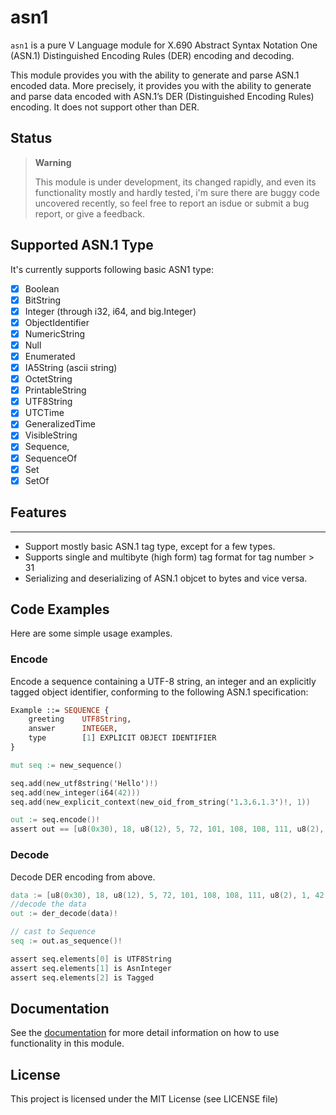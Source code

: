 # asn1
`asn1` is a pure V Language module for X.690 Abstract Syntax Notation One (ASN.1)
Distinguished Encoding Rules (DER) encoding and decoding.


This module provides you with the ability to generate and parse ASN.1 encoded data. 
More precisely, it provides you with the ability to generate and parse data encoded with ASN.1’s DER (Distinguished Encoding Rules) encoding. 
It does not support other than DER.

## Status
> **Warning**
>
> This module is under development, its changed rapidly, and even 
> its functionality mostly and hardly tested, i'm sure there are buggy code uncovered recently,
> so feel free to report an isdue or submit a bug report, or give a feedback.

## Supported ASN.1 Type
It's currently supports following basic ASN1 type:
- [x] Boolean
- [x] BitString
- [x] Integer (through i32, i64, and big.Integer)
- [x] ObjectIdentifier
- [x] NumericString
- [x] Null
- [x] Enumerated
- [x] IA5String (ascii string)
- [x] OctetString
- [x] PrintableString
- [x] UTF8String
- [x] UTCTime
- [x] GeneralizedTime
- [x] VisibleString
- [x] Sequence, 
- [x] SequenceOf
- [x] Set
- [x] SetOf

## **Features**
--------------
* Support mostly basic ASN.1 tag type, except for a few types.
* Supports single and multibyte (high form) tag format for tag number > 31
* Serializing and deserializing of ASN.1 objcet to bytes and vice versa.


## Code Examples

Here are some simple usage examples. 

### Encode

Encode a sequence containing a UTF-8 string, an integer
and an explicitly tagged object identifier, conforming to the following
ASN.1 specification:

```asn.1
Example ::= SEQUENCE {
    greeting    UTF8String,
    answer      INTEGER,
    type        [1] EXPLICIT OBJECT IDENTIFIER
}
```

```v
mut seq := new_sequence()

seq.add(new_utf8string('Hello')!) 
seq.add(new_integer(i64(42))) 
seq.add(new_explicit_context(new_oid_from_string('1.3.6.1.3')!, 1))

out := seq.encode()!
assert out == [u8(0x30), 18, u8(12), 5, 72, 101, 108, 108, 111, u8(2), 1, 42, u8(0xA1), 6, 6, 4, 43, 6, 1, 3]
```

### Decode

Decode DER encoding from above.

```v
data := [u8(0x30), 18, u8(12), 5, 72, 101, 108, 108, 111, u8(2), 1, 42, u8(0xA1), 6, 6, 4, 43, 6, 1, 3]
//decode the data 
out := der_decode(data)!

// cast to Sequence 
seq := out.as_sequence()!

assert seq.elements[0] is UTF8String
assert seq.elements[1] is AsnInteger
assert seq.elements[2] is Tagged

```


## Documentation
See the [documentation](DOCS.md) for more detail information on how to use functionality in this module.

## License

This project is licensed under the MIT License (see LICENSE file)
